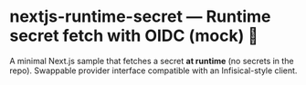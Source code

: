 # nextjs-runtime-secret — Runtime secret fetch with OIDC (mock) 🎯
A minimal Next.js sample that fetches a secret **at runtime** (no secrets in the repo). 
Swappable provider interface compatible with an Infisical-style client.
